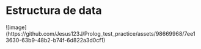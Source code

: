 <h1>Estructura de data</h1>
![image](https://github.com/Jesus123J/Prolog_test_practice/assets/98669968/7ee13630-63b9-48b2-b74f-6d822a3d0cf1)
